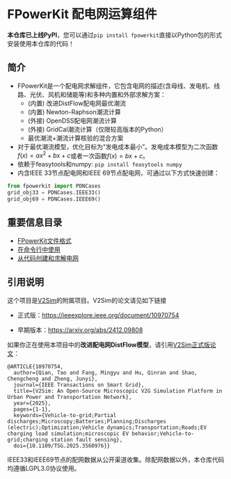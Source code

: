 # FPowerKit 配电网运算组件
**本仓库已上线PyPI**，您可以通过`pip install fpowerkit`直接以Python包的形式安装使用本仓库的代码！

## 简介
- FPowerKit是一个配电网求解组件，它包含电网的描述(含母线、发电机、线路、光伏、风机和储能等)和多种内置和外部求解方案：
    + (内置) 改进DistFlow配电网最优潮流
    + (内置) Newton-Raphson潮流计算
    + (外接) OpenDSS配电网潮流计算
    + (外接) GridCal潮流计算（仅限较高版本的Python）
    + 最优潮流+潮流计算核验的混合方案
- 对于最优潮流模型，优化目标为“发电成本最小”。发电成本模型为二次函数$f(x)=ax^2+bx+c$或者一次函数$f(x)=bx+c$。
- 依赖于feasytools和numpy: `pip install feasytools numpy`
- 内含IEEE 33节点配电网和IEEE 69节点配电网，可通过以下方式快速创建：
```py
from fpowerkit import PDNCases
grid_obj33 = PDNCases.IEEE33()
grid_obj69 = PDNCases.IEEE69()
```

## 重要信息目录
+ [FPowerKit文件格式](docs/xml_file.md)
+ [在命令行中使用](docs/cmd.md)
+ [从代码创建和求解电网](docs/develop.md)

## 引用说明
这个项目是[V2Sim](https://gitee.com/fmy_xfk/v2sim)的附属项目。V2Sim的论文请见如下链接

- 正式版：https://ieeexplore.ieee.org/document/10970754

- 早期版本：https://arxiv.org/abs/2412.09808

如果你正在使用本项目中的**改进配电网DistFlow模型**，请引用[V2Sim正式版论文](https://ieeexplore.ieee.org/document/10970754)：

```
@ARTICLE{10970754,
  author={Qian, Tao and Fang, Mingyu and Hu, Qinran and Shao, Chengcheng and Zheng, Junyi},
  journal={IEEE Transactions on Smart Grid}, 
  title={V2Sim: An Open-Source Microscopic V2G Simulation Platform in Urban Power and Transportation Network}, 
  year={2025},
  pages={1-1},
  keywords={Vehicle-to-grid;Partial discharges;Microscopy;Batteries;Planning;Discharges (electric);Optimization;Vehicle dynamics;Transportation;Roads;EV charging load simulation;microscopic EV behavior;Vehicle-to-grid;charging station fault sensing},
  doi={10.1109/TSG.2025.3560976}}

```

IEEE33和IEEE69节点的配网数据从公开渠道收集。除配网数据以外，本仓库代码均遵循LGPL3.0协议使用。

